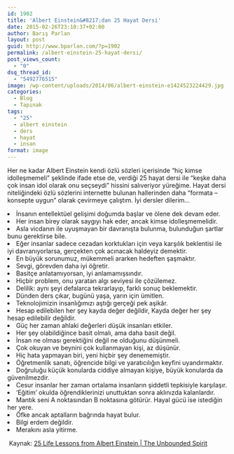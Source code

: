 ```yaml
---
id: 1902
title: 'Albert Einstein&#8217;dan 25 Hayat Dersi'
date: 2015-02-26T23:10:37+02:00
author: Barış Parlan
layout: post
guid: http://www.bparlan.com/?p=1902
permalink: /albert-einstein-25-hayat-dersi/
post_views_count:
  - "0"
dsq_thread_id:
  - "5492776515"
image: /wp-content/uploads/2014/06/albert-einstein-e1424523224429.jpg
categories:
  - Blog
  - Tapınak
tags:
  - "25"
  - albert einstein
  - ders
  - hayat
  - insan
format: image
---
```

<div class="ttr_start">
</div><section class="item ">Her ne kadar Albert Einstein kendi özlü sözleri içerisinde &#8220;hiç kimse idolleşmemeli&#8221; şeklinde ifade etse de, verdiği 25 hayat dersi ile &#8220;keşke daha çok insan idol olarak onu seçseydi&#8221; hissini salıveriyor yüreğime. Hayat dersi niteliğindeki özlü sözlerini internette bulunan hallerinden daha &#8220;formata &#8211; konsepte uygun&#8221; olarak çevirmeye çalıştım. İyi dersler dilerim&#8230;</p> 

<li class="sub-title">
  İnsanın entellektüel gelişimi doğumda başlar ve ölene dek devam eder.
</li>
<li class="sub-title">
  Her insan birey olarak saygıyı hak eder, ancak kimse idolleşmemelidir.
</li>
<li class="sub-title">
  Asla vicdanın ile uyuşmayan bir davranışta bulunma, bulunduğun şartlar bunu gerektirse bile.
</li>
<li class="sub-title">
  Eğer insanlar sadece cezadan korktukları için veya karşılık beklentisi ile iyi davranıyorlarsa, gerçekten çok acınacak haldeyiz demektir.
</li>
<li class="sub-title">
  En büyük sorunumuz, mükemmeli ararken hedeften şaşmaktır.
</li>
<li class="sub-title">
  Sevgi, görevden daha iyi öğretir.
</li>
<li class="sub-title">
  Basitçe anlatamıyorsan, iyi anlamamışsındır.
</li>
<li class="sub-title">
  Hiçbir problem, onu yaratan algı seviyesi ile çözülemez.
</li>
<li class="sub-title">
  Delilik: aynı şeyi defalarca tekrarlayıp, farklı sonuç beklemektir.
</li>
<li class="sub-title">
  Dünden ders çıkar, bugünü yaşa, yarın için ümitlen.
</li>
<li class="sub-title">
  Teknolojimizin insanlığımızı aştığı gerçeği pek aşikâr.
</li>
<li class="sub-title">
  Hesap edilebilen her şey kayda değer değildir, Kayda değer her şey hesap edilebilir değildir.
</li>
<li class="sub-title">
  Güç her zaman ahlaki değerleri düşük insanları etkiler.
</li>
<li class="sub-title">
  Her şey olabildiğince basit olmalı, ama daha basit değil.
</li>
<li class="sub-title">
  İnsan ne olması gerektiğini değil ne olduğunu düşünmeli.
</li>
<li class="sub-title">
  Çok okuyan ve beynini çok kullanmayan kişi, az düşünür.
</li>
<li class="sub-title">
  Hiç hata yapmayan biri, yeni hiçbir şey denememiştir.
</li>
<li class="sub-title">
  Öğretmenlik sanatı, öğrencide bilgi ve yaratıcılığın keyfini uyandırmaktır.
</li>
<li class="sub-title">
  Doğruluğu küçük konularda ciddiye almayan kişiye, büyük konularda da güvenilmezdir.
</li>
<li class="sub-title">
  Cesur insanlar her zaman ortalama insanların şiddetli tepkisiyle karşılaşır.
</li>
<li class="sub-title">
  &#8216;Eğitim&#8217; okulda öğrendiklerinizi unuttuktan sonra aklınızda kalanlardır.
</li>
<li class="sub-title">
  Mantık seni A noktasından B noktasına götürür. Hayal gücü ise istediğin her yere.
</li>
<li class="sub-title">
  Öfke ancak aptalların bağrında hayat bulur.
</li>
<li class="sub-title">
  Bilgi erdem değildir.
</li>
<li class="sub-title">
  Merakını asla yitirme.
</li></section> 

 Kaynak: <a title="25 Life Lessons from Albert Einstein | The Unbounded Spirit" href="http://adf.ly/14KPZV" target="_blank">25 Life Lessons from Albert Einstein | The Unbounded Spirit</a>

<div class="ttr_end">
</div>